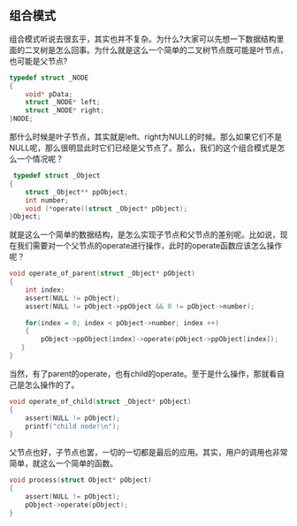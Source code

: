 ## 组合模式

组合模式听说去很玄乎，其实也并不复杂。为什么?大家可以先想一下数据结构里面的二叉树是怎么回事。为什么就是这么一个简单的二叉树节点既可能是叶节点，也可能是父节点?

```c
typedef struct _NODE  
{  
    void* pData;  
    struct _NODE* left;  
    struct _NODE* right;  
}NODE;
```
那什么时候是叶子节点，其实就是left、right为NULL的时候。那么如果它们不是NULL呢，那么很明显此时它们已经是父节点了。那么，我们的这个组合模式是怎么一个情况呢？
```c
 typedef struct _Object  
{  
    struct _Object** ppObject;  
    int number;  
    void (*operate)(struct _Object* pObject);  
}Object;
```
就是这么一个简单的数据结构，是怎么实现子节点和父节点的差别呢。比如说，现在我们需要对一个父节点的operate进行操作，此时的operate函数应该怎么操作呢？
```c
void operate_of_parent(struct _Object* pObject)  
{  
    int index;  
    assert(NULL != pObject);  
    assert(NULL != pObject->ppObject && 0 != pObject->number);  
  
    for(index = 0; index < pObject->number; index ++)  
    {  
        pObject->ppObject[index]->operate(pObject->ppObject[index]);  
   }  
}
```
当然，有了parent的operate，也有child的operate。至于是什么操作，那就看自己是怎么操作的了。
```c
void operate_of_child(struct _Object* pObject)  
{  
    assert(NULL != pObject);  
    printf("child node!\n");  
}
```
父节点也好，子节点也罢，一切的一切都是最后的应用。其实，用户的调用也非常简单，就这么一个简单的函数。
```c
void process(struct Object* pObject)  
{  
    assert(NULL != pObject);  
    pObject->operate(pObject);  
}
```